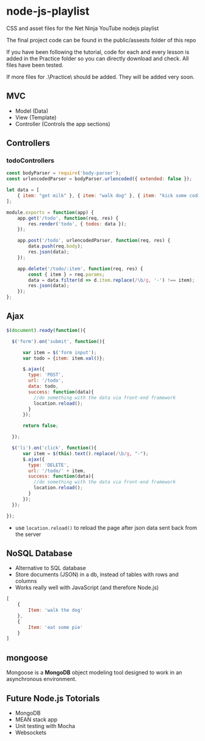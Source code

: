 # node-js-playlist
CSS and asset files for the Net Ninja YouTube nodejs playlist

The final project code can be found in the public/assests folder of this repo

If you have been following the tutorial, code for each and every lesson is added in the Practice folder so you can directly download and check.
All files have been tested.

If more files for  .\Practice\ should be added. They will be added very soon.

## MVC
- Model (Data)
- View (Template)
- Controller (Controls the app sections)

## Controllers

### todoControllers
```JavaScript
const bodyParser = require('body-parser');
const urlencodedParser = bodyParser.urlencoded({ extended: false });

let data = [
	{ item: "get milk" }, { item: "walk dog" }, { item: "kick some coding ass" }
];

module.exports = function(app) {
	app.get('/todo', function(req, res) {
		res.render('todo', { todos: data });
	});

	app.post('/todo', urlencodedParser, function(req, res) {
		data.push(req.body);
		res.json(data);
	});

	app.delete('/todo/:item', function(req, res) {
		const { item } = req.params;
		data = data.filter(d => d.item.replace(/\b/g, '-') !== item);
		res.json(data);
	});
};
```

## Ajax
```JavaScript
$(document).ready(function(){

  $('form').on('submit', function(){

      var item = $('form input');
      var todo = {item: item.val()};

      $.ajax({
        type: 'POST',
        url: '/todo',
        data: todo,
        success: function(data){
          //do something with the data via front-end framework
          location.reload();
        }
      });

      return false;

  });

  $('li').on('click', function(){
      var item = $(this).text().replace(/\b/g, "-");
      $.ajax({
        type: 'DELETE',
        url: '/todo/' + item,
        success: function(data){
          //do something with the data via front-end framework
          location.reload();
        }
      });
  });

});
```

- use `location.reload()` to reload the page after json data sent back from the server

## NoSQL Database
- Alternative to SQL database
- Store documents (JSON) in a db, instead of tables with rows and columns
- Works really well with JavaScript (and therefore Node.js)

```js
[
	{
		Item: 'walk the dog'
	},
	{
		Item: 'eat some pie'
	}
]
```

## mongoose
Mongoose is a **MongoDB** object modeling tool designed to work in an asynchronous environment.

## Future Node.js Totorials
- MongoDB
- MEAN stack app 
- Unit testing with Mocha
- Websockets